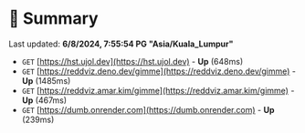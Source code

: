 # 📖 Summary
Last updated: **6/8/2024, 7:55:54 PG "Asia/Kuala_Lumpur"**

- `GET` [https://hst.ujol.dev](https://hst.ujol.dev) - **Up** (648ms)
- `GET` [https://reddviz.deno.dev/gimme](https://reddviz.deno.dev/gimme) - **Up** (1485ms)
- `GET` [https://reddviz.amar.kim/gimme](https://reddviz.amar.kim/gimme) - **Up** (467ms)
- `GET` [https://dumb.onrender.com](https://dumb.onrender.com) - **Up** (239ms)
